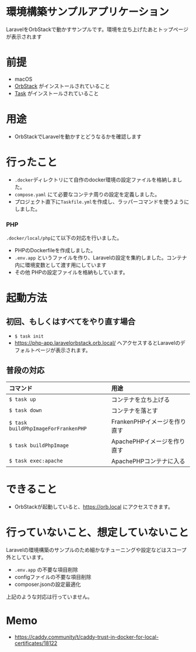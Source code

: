 # 環境構築サンプルアプリケーション

LaravelをOrbStackで動かすサンプルです。環境を立ち上げたあとトップページが表示されます

# 前提
- macOS
- [OrbStack](https://orbstack.dev/) がインストールされていること
- [Task](https://taskfile.dev/) がインストールされていること

# 用途
- OrbStackでLaravelを動かすとどうなるかを確認します

# 行ったこと

- `.docker`ディレクトリにて自作のdocker環境の設定ファイルを格納しました。
- `compose.yaml` にて必要なコンテナ周りの設定を定義しました。
- プロジェクト直下に`Taskfile.yml`を作成し、ラッパーコマンドを使うようにしました。

### PHP

`.docker/local/php`にて以下の対応を行いました。

- PHPのDockerfileを作成しました。
- `.env.app` というファイルを作り、Laravelの設定を集約しました。コンテナ内に環境変数として渡す用にしています
- その他 PHPの設定ファイルを格納もしています。

# 起動方法

## 初回、もしくはすべてをやり直す場合

- `$ task init`
- https://php-app.laravelorbstack.orb.local/ へアクセスするとLaravelのデフォルトページが表示されます。

## 普段の対応

| コマンド                                 | 用途                  |
|:-------------------------------------|:--------------------|
| `$ task up`                          | コンテナを立ち上げる          |
| `$ task down`                        | コンテナを落とす            |
| `$ task buildPhpImageForFrankenPHP ` | FrankenPHPイメージを作り直す |
| `$ task buildPhpImage `              | ApachePHPイメージを作り直す  |
| `$ task exec:apache`                 | ApachePHPコンテナに入る    |


# できること
- OrbStackが起動していると、https://orb.local にアクセスできます。

# 行っていないこと、想定していないこと

Laravelの環境構築のサンプルのため細かなチューニングや設定などはスコープ外としています。

- `.env.app` の不要な項目削除
- configファイルの不要な項目削除
- composer.jsonの設定最適化

上記のような対応は行っていません。

# Memo
- https://caddy.community/t/caddy-trust-in-docker-for-local-certificates/18122
